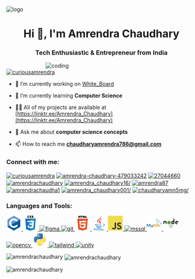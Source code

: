 ![logo](https://github.com/AmrendraChaudhary/AmrendraChaudhary/blob/main/Black%20and%20Blue%20Futuristic%20Technology%20Banner%20Landscape%20(2).png)
<h1 align="center">Hi 👋, I'm Amrendra Chaudhary</h1>
<h3 align="center">Tech Enthusiastic & Entrepreneur from India</h3>
<img align="right" alt="coding" width="400" src="https://camo.githubusercontent.com/2366b34bb903c09617990fb5fff4622f3e941349e846ddb7e73df872a9d21233/68747470733a2f2f63646e2e6472696262626c652e636f6d2f75736572732f3733303730332f73637265656e73686f74732f363538313234332f6176656e746f2e676966"
<p align="left"> <a href="https://twitter.com/curiousamrendra" target="blank"><img src="https://img.shields.io/twitter/follow/curiousamrendra?logo=twitter&style=for-the-badge" alt="curiousamrendra" /></a> </p>

- 🔭 I’m currently working on [White_Board](https://github.com/AmrendraChaudhary/Board)

- 🌱 I’m currently learning **Computer Science**

- 👨‍💻 All of my projects are available at [https://linktr.ee/Amrendra_Chaudhary](https://linktr.ee/Amrendra_Chaudhary)

- 💬 Ask me about **computer science concepts**

- 📫 How to reach me **chaudharyamrendra786@gmail.com**

<h3 align="left">Connect with me:</h3>
<p align="left">
<a href="https://twitter.com/curiousamrendra" target="blank"><img align="center" src="https://raw.githubusercontent.com/rahuldkjain/github-profile-readme-generator/master/src/images/icons/Social/twitter.svg" alt="curiousamrendra" height="30" width="40" /></a>
<a href="https://linkedin.com/in/amrendra-chaudhary-479033242" target="blank"><img align="center" src="https://raw.githubusercontent.com/rahuldkjain/github-profile-readme-generator/master/src/images/icons/Social/linked-in-alt.svg" alt="amrendra-chaudhary-479033242" height="30" width="40" /></a>
<a href="https://stackoverflow.com/users/27044660" target="blank"><img align="center" src="https://raw.githubusercontent.com/rahuldkjain/github-profile-readme-generator/master/src/images/icons/Social/stack-overflow.svg" alt="27044660" height="30" width="40" /></a>
<a href="https://codesandbox.com/amrendrachaudhary" target="blank"><img align="center" src="https://raw.githubusercontent.com/rahuldkjain/github-profile-readme-generator/master/src/images/icons/Social/codesandbox.svg" alt="amrendrachaudhary" height="30" width="40" /></a>
<a href="https://instagram.com/amrendra_chaudhary16/" target="blank"><img align="center" src="https://raw.githubusercontent.com/rahuldkjain/github-profile-readme-generator/master/src/images/icons/Social/instagram.svg" alt="amrendra_chaudhary16/" height="30" width="40" /></a>
<a href="https://www.codechef.com/users/amrendra87" target="blank"><img align="center" src="https://cdn.jsdelivr.net/npm/simple-icons@3.1.0/icons/codechef.svg" alt="amrendra87" height="30" width="40" /></a>
<a href="https://www.hackerrank.com/amrendrachaudha1" target="blank"><img align="center" src="https://raw.githubusercontent.com/rahuldkjain/github-profile-readme-generator/master/src/images/icons/Social/hackerrank.svg" alt="amrendrachaudha1" height="30" width="40" /></a>
<a href="https://www.leetcode.com/amrendra_chaudhary001/" target="blank"><img align="center" src="https://raw.githubusercontent.com/rahuldkjain/github-profile-readme-generator/master/src/images/icons/Social/leet-code.svg" alt="amrendra_chaudhary001/" height="30" width="40" /></a>
<a href="https://auth.geeksforgeeks.org/user/chaudharyamn5mg/" target="blank"><img align="center" src="https://raw.githubusercontent.com/rahuldkjain/github-profile-readme-generator/master/src/images/icons/Social/geeks-for-geeks.svg" alt="chaudharyamn5mg/" height="30" width="40" /></a>
</p>

<h3 align="left">Languages and Tools:</h3>
<p align="left"> <a href="https://www.cprogramming.com/" target="_blank" rel="noreferrer"> <img src="https://raw.githubusercontent.com/devicons/devicon/master/icons/c/c-original.svg" alt="c" width="40" height="40"/> </a> <a href="https://www.w3schools.com/css/" target="_blank" rel="noreferrer"> <img src="https://raw.githubusercontent.com/devicons/devicon/master/icons/css3/css3-original-wordmark.svg" alt="css3" width="40" height="40"/> </a> <a href="https://www.figma.com/" target="_blank" rel="noreferrer"> <img src="https://www.vectorlogo.zone/logos/figma/figma-icon.svg" alt="figma" width="40" height="40"/> </a> <a href="https://git-scm.com/" target="_blank" rel="noreferrer"> <img src="https://www.vectorlogo.zone/logos/git-scm/git-scm-icon.svg" alt="git" width="40" height="40"/> </a> <a href="https://www.w3.org/html/" target="_blank" rel="noreferrer"> <img src="https://raw.githubusercontent.com/devicons/devicon/master/icons/html5/html5-original-wordmark.svg" alt="html5" width="40" height="40"/> </a> <a href="https://www.java.com" target="_blank" rel="noreferrer"> <img src="https://raw.githubusercontent.com/devicons/devicon/master/icons/java/java-original.svg" alt="java" width="40" height="40"/> </a> <a href="https://developer.mozilla.org/en-US/docs/Web/JavaScript" target="_blank" rel="noreferrer"> <img src="https://raw.githubusercontent.com/devicons/devicon/master/icons/javascript/javascript-original.svg" alt="javascript" width="40" height="40"/> </a> <a href="https://www.microsoft.com/en-us/sql-server" target="_blank" rel="noreferrer"> <img src="https://www.svgrepo.com/show/303229/microsoft-sql-server-logo.svg" alt="mssql" width="40" height="40"/> </a> <a href="https://www.mysql.com/" target="_blank" rel="noreferrer"> <img src="https://raw.githubusercontent.com/devicons/devicon/master/icons/mysql/mysql-original-wordmark.svg" alt="mysql" width="40" height="40"/> </a> <a href="https://nodejs.org" target="_blank" rel="noreferrer"> <img src="https://raw.githubusercontent.com/devicons/devicon/master/icons/nodejs/nodejs-original-wordmark.svg" alt="nodejs" width="40" height="40"/> </a> <a href="https://opencv.org/" target="_blank" rel="noreferrer"> <img src="https://www.vectorlogo.zone/logos/opencv/opencv-icon.svg" alt="opencv" width="40" height="40"/> </a> <a href="https://www.python.org" target="_blank" rel="noreferrer"> <img src="https://raw.githubusercontent.com/devicons/devicon/master/icons/python/python-original.svg" alt="python" width="40" height="40"/> </a> <a href="https://tailwindcss.com/" target="_blank" rel="noreferrer"> <img src="https://www.vectorlogo.zone/logos/tailwindcss/tailwindcss-icon.svg" alt="tailwind" width="40" height="40"/> </a> <a href="https://unity.com/" target="_blank" rel="noreferrer"> <img src="https://www.vectorlogo.zone/logos/unity3d/unity3d-icon.svg" alt="unity" width="40" height="40"/> </a> </p>

<p><img align="left" src="https://github-readme-stats.vercel.app/api/top-langs?username=amrendrachaudhary&show_icons=true&locale=en&layout=compact" alt="amrendrachaudhary" /></p>

<p>&nbsp;<img align="center" src="https://github-readme-stats.vercel.app/api?username=amrendrachaudhary&show_icons=true&locale=en" alt="amrendrachaudhary" /></p>

<p><img align="center" src="https://github-readme-streak-stats.herokuapp.com/?user=amrendrachaudhary&" alt="amrendrachaudhary" /></p>
